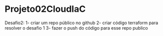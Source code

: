 # Projeto02CloudIaC
Desafio2:
1- criar um repo público no github
2- criar código terraform para resolver o desafio 1
3- fazer o push do código para esse repo publico
